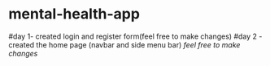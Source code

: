 # mental-health-app

#day 1- created login and register form(feel free to make changes)
#day 2 - created the home page (navbar and side menu bar) *feel free to make changes*

